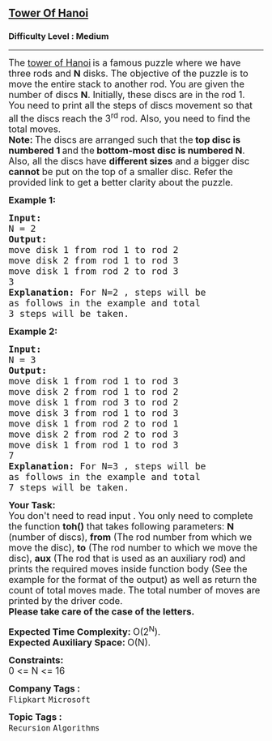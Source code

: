 <h2><a href="https://www.geeksforgeeks.org/problems/tower-of-hanoi-1587115621/1?page=2&company=Flipkart&difficulty=Medium&sortBy=submissions">Tower Of Hanoi</a></h2><h3>Difficulty Level : Medium</h3><hr><div class="problems_problem_content__Xm_eO"><p><span style="font-size: 18px;">The <a href="https://en.wikipedia.org/wiki/Tower_of_Hanoi">tower of Hanoi</a></span> <span style="font-size: 18px;">is a famous puzzle where we have three rods and <strong>N</strong> disks. The objective of the puzzle is to move the entire stack to another rod. You are given the number of discs <strong>N</strong>. Initially, these discs are in the rod 1. You need to print all the steps of discs movement so that all the discs reach the 3<sup>rd</sup> rod. Also, you need to find the total moves.<br><strong>Note: </strong>The discs are arranged such that the<strong> top disc is numbered 1 </strong>and the<strong> bottom-most disc is numbered N</strong>. Also, all the discs have <strong>different sizes</strong> and a bigger disc <strong>cannot</strong> be put on the top of a smaller disc. Refer the provided link to get a better clarity about the puzzle.</span></p>
<p><span style="font-size: 18px;"><strong>Example 1:</strong></span></p>
<pre><span style="font-size: 18px;"><strong>Input:
</strong>N = 2
<strong>Output:
</strong>move disk 1 from rod 1 to rod 2
move disk 2 from rod 1 to rod 3
move disk 1 from rod 2 to rod 3
3<strong>
Explanation: </strong>For N=2&nbsp;, steps will be
as follows in the example and total
3 steps will be taken.</span></pre>
<p><span style="font-size: 18px;"><strong>Example 2:</strong></span></p>
<pre><span style="font-size: 18px;"><strong>Input:
</strong>N = 3
<strong>Output:
</strong>move disk 1 from rod 1 to rod 3
move disk 2 from rod 1 to rod 2
move disk 1 from rod 3 to rod 2
move disk 3 from rod 1 to rod 3
move disk 1 from rod 2 to rod 1
move disk 2 from rod 2 to rod 3
move disk 1 from rod 1 to rod 3
7<strong>
Explanation: </strong>For N=3 , steps will be
as follows in the example and total
7 steps will be taken.</span>
</pre>
<p><strong><span style="font-size: 18px;">Your Task:</span></strong><br><span style="font-size: 18px;">You don't need to read input . You only need to complete the function <strong>toh()</strong> that takes following parameters: <strong>N</strong> (number of discs),&nbsp;<strong>from</strong> (The rod number from which we move the disc), <strong>to</strong> (The rod number to which we move the disc),&nbsp;<strong>aux</strong> (The rod that is used as an auxiliary rod)&nbsp;and prints the required moves inside function body (See the example for the format of the output) as well as return the count of total moves made.&nbsp;The total number of moves are printed by the driver code.<br><strong>Please take care of the case of the letters.</strong></span></p>
<p><span style="font-size: 18px;"><strong>Expected Time Complexity:&nbsp;</strong>O(2<sup>N</sup>).<br><strong>Expected Auxiliary Space:&nbsp;</strong>O(N).</span></p>
<p><strong><span style="font-size: 18px;">Constraints:</span></strong><br><span style="font-size: 18px;">0 &lt;= N &lt;= 16</span></p></div><p><span style=font-size:18px><strong>Company Tags : </strong><br><code>Flipkart</code>&nbsp;<code>Microsoft</code>&nbsp;<br><p><span style=font-size:18px><strong>Topic Tags : </strong><br><code>Recursion</code>&nbsp;<code>Algorithms</code>&nbsp;